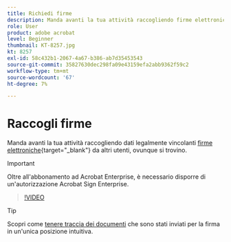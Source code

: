 ```yaml
---
title: Richiedi firme
description: Manda avanti la tua attività raccogliendo firme elettroniche legalmente vincolanti da altri utenti, ovunque si trovino
role: User
product: adobe acrobat
level: Beginner
thumbnail: KT-8257.jpg
kt: 8257
exl-id: 58c432b1-2067-4a67-b386-ab7d35453543
source-git-commit: 35827630dec298fa09e43159efa2abb9362f59c2
workflow-type: tm+mt
source-wordcount: '67'
ht-degree: 7%

---
```


# Raccogli firme

Manda avanti la tua attività raccogliendo dati legalmente vincolanti [firme elettroniche](https://www.adobe.com/it/acrobat/online/request-signature.html){target=&quot;_blank&quot;} da altri utenti, ovunque si trovino.

>[!IMPORTANT]
>
>Oltre all&#39;abbonamento ad Acrobat Enterprise, è necessario disporre di un&#39;autorizzazione Acrobat Sign Enterprise.

>[!VIDEO](https://video.tv.adobe.com/v/338359?hidetitle=true)

>[!TIP]
>
>Scopri come [tenere traccia dei documenti](track.md) che sono stati inviati per la firma in un&#39;unica posizione intuitiva.
